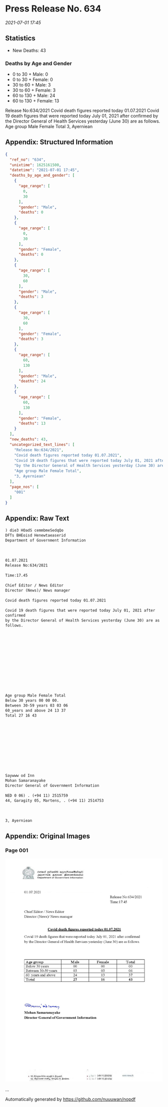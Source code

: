 
# Press Release No. 634
*2021-07-01 17:45*
## Statistics
* New Deaths: 43
### Deaths by Age and Gender
* 0 to 30 + Male: 0
* 0 to 30 + Female: 0
* 30 to 60 + Male: 3
* 30 to 60 + Female: 3
* 60 to 130 + Male: 24
* 60 to 130 + Female: 13


Release No:634/2021
Covid death figures reported today 01.07.2021
Covid 19 death figures that were reported today July 01, 2021 after confirmed
by the Director General of Health Services yesterday (June 30) are as follows.
Age group Male Female Total
3, Ayerniean

## Appendix: Structured Information
```json
{
  "ref_no": "634",
  "unixtime": 1625161500,
  "datetime": "2021-07-01 17:45",
  "deaths_by_age_and_gender": [
    {
      "age_range": [
        0,
        30
      ],
      "gender": "Male",
      "deaths": 0
    },
    {
      "age_range": [
        0,
        30
      ],
      "gender": "Female",
      "deaths": 0
    },
    {
      "age_range": [
        30,
        60
      ],
      "gender": "Male",
      "deaths": 3
    },
    {
      "age_range": [
        30,
        60
      ],
      "gender": "Female",
      "deaths": 3
    },
    {
      "age_range": [
        60,
        130
      ],
      "gender": "Male",
      "deaths": 24
    },
    {
      "age_range": [
        60,
        130
      ],
      "gender": "Female",
      "deaths": 13
    }
  ],
  "new_deaths": 43,
  "uncategorized_text_lines": [
    "Release No:634/2021",
    "Covid death figures reported today 01.07.2021",
    "Covid 19 death figures that were reported today July 01, 2021 after confirmed",
    "by the Director General of Health Services yesterday (June 30) are as follows.",
    "Age group Male Female Total",
    "3, Ayerniean"
  ],
  "page_nos": [
    "001"
  ]
}
```

## Appendix: Raw Text
```text
) die3 HOadS cemmbmeSedqQo
DFTs BHEoisd Henewtaeaserid
Department of Government Information

 

01.07.2021
Release No:634/2021

Time:17.45

Chief Editor / News Editor
Director (News)/ News manager

Covid death figures reported today 01.07.2021

Covid 19 death figures that were reported today July 01, 2021 after confirmed
by the Director General of Health Services yesterday (June 30) are as follows.

 

 

 

 

 

 

Age group Male Female Total
Below 30 years 00 00 00.
Between 30-59 years 03 03 06
60_years and above 24 13 37
Total 27 16 43

 

 

 

 

 

Saywww od Inn
Mohan Samaranayake
Director General of Government Information

NED 0 06) . (+94 11) 2515759
44, Garagity 05, Martens, . (+94 11) 2514753

   

3, Ayerniean

```

## Appendix: Original Images

### Page 001

![page_no](https://raw.githubusercontent.com/nuuuwan/nopdf_data/main/nopdf.dgigovlk.ref634.page001.jpeg)
        

...

Automatically generated by https://github.com/nuuuwan/nopdf

    
    